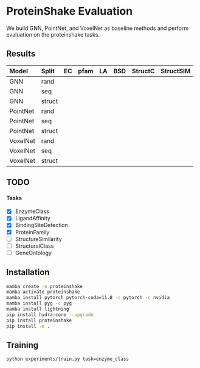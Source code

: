 # ProteinShake Evaluation

We build GNN, PointNet, and VoxelNet as baseline methods and perform evaluation on the proteinshake tasks.

## Results

| Model    | Split  | EC | pfam | LA | BSD | StructC | StructSIM |
|:---------|:-------|:---|:-----|:---|:----|:--------|:----------|
| GNN      | rand   |    |      |    |     |         |           |
| GNN      | seq    |    |      |    |     |         |           |
| GNN      | struct |    |      |    |     |         |           |
| PointNet | rand   |    |      |    |     |         |           |
| PointNet | seq    |    |      |    |     |         |           |
| PointNet | struct |    |      |    |     |         |           |
| VoxelNet | rand   |    |      |    |     |         |           |
| VoxelNet | seq    |    |      |    |     |         |           |
| VoxelNet | struct |    |      |    |     |         |           |


## TODO

#### Tasks

- [x] EnzymeClass
- [x] LigandAffinity
- [x] BindingSiteDetection
- [x] ProteinFamily
- [ ] StructureSimilarity
- [ ] StructuralClass
- [ ] GeneOntology

## Installation

```bash
mamba create -n proteinshake
mamba activate proteinshake
mamba install pytorch pytorch-cuda=11.8 -c pytorch -c nvidia
mamba install pyg -c pyg
mamba install lightning
pip install hydra-core --upgrade
pip install proteinshake
pip install -e .
```

## Training

```bash
python experiments/train.py task=enzyme_class
```